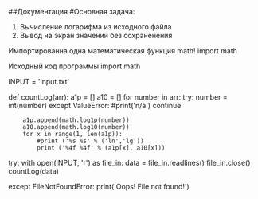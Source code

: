 ##Документация 
#Основная задача: 

1. Вычисление логарифма из исходного файла
2. Вывод на экран значений без сохраненения

Импортированна одна математическая функция  math!
import math

Исходный код программы
import math

INPUT = 'input.txt'

def countLog(arr):
    a1p = []
    a10 = []
    for number in arr:
        try:
            number = int(number)
        except ValueError:
            #print('n/a')
            continue

        a1p.append(math.log1p(number))
        a10.append(math.log10(number))
        for x in range(1, len(a1p)):
        	#print ('%s %s' % ('ln','lg'))
        	print ('%4f %4f' % (a1p[x], a10[x]))


try:
	with open(INPUT, 'r') as file_in:
		data = file_in.readlines()
		file_in.close()
		countLog(data)

except FileNotFoundError:
    print('Oops! File not found!')

